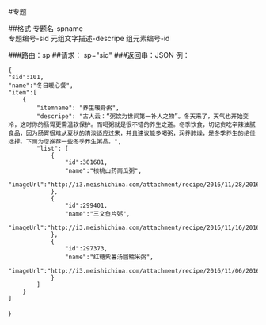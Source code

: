 #专题

##格式
专题名-spname<br>
专题编号-sid
元组文字描述-descripe
组元素编号-id

###路由：sp
##请求： sp="sid"
###返回串：JSON
例：<br>

	{
    "sid":101,
    "name":"冬日暖心餐",
    "item":[
        {
            "itemname": "养生暖身粥",
            "descripe": "古人云：“粥饮为世间第一补人之物”。冬天来了，天气也开始变冷，这时你的肠胃更需温软保护。而喝粥就是很不错的养生之道。冬季饮食，切记贪吃辛辣油腻食品，因为肠胃很难从夏秋的清淡适应过来，并且建议能多喝粥，润养肺燥，是冬季养生的绝佳选择。下面为您推荐一些冬季养生粥品。",
            "list": [
                {
                    "id":301681,
                    "name":"核桃山药南瓜粥",
                    "imageUrl":"http://i3.meishichina.com/attachment/recipe/2016/11/28/2016112814802632676379179877.jpg@!p800"
                },
                {
                    "id":299401,
                    "name":"三文鱼片粥",
                    "imageUrl":"http://i3.meishichina.com/attachment/recipe/2016/11/16/2016111614792786977049749826.jpg@!p800"
                },
                {
                    "id":297373,
                    "name":"红糖紫薯汤圆糯米粥",
                    "imageUrl":"http://i3.meishichina.com/attachment/recipe/2016/11/06/2016110614784082017626477378.JPG@!p800"
                }
            ]
        }
    ]
}
	